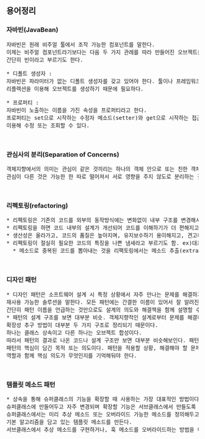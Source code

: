 ## 용어정리

### 자바빈(JavaBean)
<pre>
자바빈은 원래 비주얼 툴에서 조작 가능한 컴포넌트를 말한다.
이제는 비주얼 컴포넌트라기보다는 다음 두 가지 관례를 따라 만들어진 오브젝트를 가리킨다.
간단히 빈이라고 부르기도 한다.

* 디폴트 생성자 : 
자바빈은 파라미터가 없는 디폴트 생성자를 갖고 있어야 한다. 툴이나 프레임워크에서
리플렉션을 이용해 오브젝트를 생성하기 때문에 필요하다.

* 프로퍼티 :
자바빈이 노출하는 이름을 가진 속성을 프로퍼티라고 한다.
프로퍼티는 set으로 시작하는 수정자 메소드(setter)와 get으로 시작하는 접근자 메소드(getter)를
이용해 수정 또는 조회할 수 있다.
</pre>

</br>

### 관심사의 분리(Separation of Concerns)
<pre>
객체지향에서의 의미는 관심이 같은 것끼리는 하나의 객체 안으로 또는 친한 객체로 모이게 하고,
관심이 다른 것은 가능한 한 따로 떨어져서 서로 영향을 주지 않도로 분리하는 것이다.
</pre>

</br>

### 리펙토링(refactoring)
<pre>
* 리펙토링은 기존의 코드를 외부의 동작방식에는 변화없이 내부 구조를 변경해서 재구성하는 작업 또는 기술.
* 리펙토링을 하면 코드 내부의 설계가 개선되어 코드를 이해하기가 더 편해지고, 변화에 효율적으로 대응할 수 있다.
* 생산성은 올라가고, 코드의 품질은 높아지며, 유지보수하기 용이해지고, 견고하면서도 유연한 제품 개발이 가능.
* 리펙토링이 절실히 필요한 코드의 특징을 나쁜 냄새라고 부르기도 함. ex)대표적으로 중복된 코드
  * 메소드로 중복된 코드를 뽑아내는 것을 리팩토링에서는 메소드 추출(extract method) 기법이라고 부른다.
</pre>

</br>

### 디자인 패턴
<pre>
* 디자인 패턴은 소프트웨어 설계 시 특정 상황에서 자주 만나는 문제를 해결하기 위해 사용할 수 있는
재사용 가능한 솔루션을 말한다. 모든 패턴에는 간결한 이름이 있어서 잘 알려진 패턴을 적용하고자 할 때
간단히 패턴 이름을 언급하는 것만으로도 설계의 의도와 해결책을 함께 설명할 수 있다는 장점이 있다.
* 패턴의 설계 구조를 보면 대부분 비슷. 객체지향적인 설계로부터 문제를 해결하기 위해 적용할 수 있는
확장성 추구 방법이 대부분 두 가지 구조로 정리되기 때문이다.
하나는 클래스 상속이고 다른 하나는 오브젝트 합성이다.
따라서 패턴의 결과로 나온 코드나 설계 구조만 보면 대부분 비슷해보인다. 패턴에서 가장 중요한 것은
패턴의 핵심이 담긴 목적 또는 의도이다. 패턴을 적용할 상황, 해결해야 할 문제, 솔루션의 구조와 각 요소의
역할과 함께 핵심 의도가 무엇인지를 기억해둬야 한다.
</pre>

</br>

### 템플릿 메소드 패턴
<pre>
* 상속을 통해 슈퍼클래스의 기능을 확장할 때 사용하는 가장 대표적인 방법이다. 변하지 않는 기능은
슈퍼클래스에 만들어두고 자주 변경되며 확장할 기능은 서브클래스에서 만들도록 한다.
슈퍼클래스에서는 미리 추상 메소드 또는 오버라이드 가능한 메소드를 정의해두고 이를 활용해 코드의
기본 알고리즘을 담고 있는 템플릿 메소드를 만든다.
서브클래스에서 추상 메소드를 구현하거나, 훅 메소드를 오버라이드하는 방법을 이용해 기능의 일부를 확장.
</pre>

</br>


